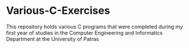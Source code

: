 # Various-C-Exercises
This repository holds various C programs that were completed during my first year of studies in the Computer Engineering and Informatics Department at the University of Patras
